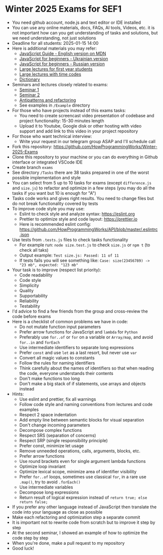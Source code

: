 # Winter 2025 Exams for SEF1

- You need github account, node.js and text editor or IDE installed
- You can use any online materials, docs, FAQs, AI tools, Videos, etc. it is not important how can you get understanding of tasks and solutions, but we need understanding, not just solutions
- Deadline for all students: 2025-01-15 14:00
- Here is additional materials you may refer:
  - [JavaScript Guide - English version on MDN](https://developer.mozilla.org/en-US/docs/Web/JavaScript/Guide)
  - [JavaScript for beginners - Ukrainian version](https://youtu.be/FlXsGI7rzWE)
  - [JavaScript for beginners - Russian version](https://youtu.be/HetL0ETbN6Y)
  - [Large lectures for first year students](https://github.com/HowProgrammingWorks/Index/blob/master/Courses/Fundamentals.md)
  - [Large lectures with time codes](https://github.com/HowProgrammingWorks/Index/blob/master/Courses/Fundamentals-timecodes.md)
  - [Dictionary](https://github.com/HowProgrammingWorks/Dictionary)
- Seminars and lectures closely related to exams:
  - [Seminar 1](https://youtu.be/eYjf_WrYAqk)
  - [Seminar 2](https://youtu.be/05iTAT_t6cI)
  - [Antipatterns and refactoring](https://www.youtube.com/playlist?list=PLHhi8ymDMrQb3PVcPFAUI-ZgtAMkpq9yV)
  - See examples in `/Example` directory
- For those who have projects instead of this exams tasks:
  - You need to create screencast video presentation of codebase and project functionality: 15-30 minutes length
  - Upload it to Youtube, Google disk or other hosting with video support and add link to this video in your project repository
- For those who want technical interview:
  - Write your request in our telegram group ASAP and I'll schedule call
- Fork this repository: https://github.com/HowProgrammingWorks/Winter-2025-Exams
- Clone this repository to your machine or you can do everything in Github interface or integrated VSCode IDE
- Create branch `exams`
- See directory `/Tasks` there are 38 tasks prepared in one of the worst possible implementation and style
- You can select from 5 up to 10 tasks for exams (except `difference.js` and `size.js`) to refactor and optimize in a few steps (you may do all the tasks if you want but 10 is enough for "A")
- Tasks code works and gives right results. You need to change files but do not break functionality covered by tests
- To improve code style you may use:
  - Eslint to check style and analyze syntax: https://eslint.org
  - Prettier to optimize style and code layout: https://prettier.io
  - Here is recommended eslint config: https://github.com/HowProgrammingWorks/API/blob/master/.eslintrc.json
- Use tests from `.tests.js` files to check tasks functionality
  - For example run: `node size.test.js` to check `size.js` or `npm t` (to check all taks)
  - Output example: `Test size.js: Passed: 11 of 11`
  - If tests fails you will see something like: `Case: size(23456789) -> "23 mb", expected: "123 mb"`
- Your task is to improve (respect list priority):
  - Code readability
  - Code style
  - Simplicity
  - Quality
  - Supportability
  - Reliability
  - Testability
- I'd advice to find a few friends from the group and cross-review the code before exams
- Here is a checklist of common problems we have in code:
  - Do not mutate function input parameters
  - Prefer arrow functions for JavaScript and `lambda` for `Python`
  - Preferably use `for..of` or `for` on a variable or `Array/map`, and avoid `for..in` and `forEach`
  - Use intermediate identifiers to separate long expressions
  - Prefer `const` and use `let` as a last resort, but never use `var`
  - Convert all magic values to constants
  - Follow the rules for naming identifiers
  - Think carefully about the names of identifiers so that when reading the code, everyone understands their contents
  - Don't make functions too long
  - Don't make a big stack of if statements, use arrays and objects instead
- Hints:
  - Use eslint and prettier, fix all warnings
  - Follow code style and naming conventions from lectures and code examples
  - Respect 2 space indentation
  - Add empty line between semantic blocks for visual separation
  - Don't change incoming parameters
  - Decompose complex functions
  - Respect SRS (separation of concerns)
  - Respect SRP (single responsibility principle)
  - Prefer const, minimize let usage
  - Remove unneeded operations, calls, arguments, blocks, etc.
  - Prefer arrow functions
  - Use round brackets even for single argument lambda functions
  - Optimize loop invariant
  - Optimize lexical scope, minimize area of identifier visibility
  - Prefer `for..of` loops, sometimes use classical `for`, in a rare use `.map()`, try to avoid `.forEach()`
  - Use intermediate variables
  - Decompose long expressions
  - Return result of logical expression instead of `return true; else return false;`
- If you prefer any other language instead of JavaScript then translate the code into your language as close as possible
- Make each refactoring and optimization step a separate commit
- It is important not to rewrite code from scratch but to improve it step by step
- At the second seminar, I showed an example of how to optimize the code step by step
- When you're done, make a pull request to my repository
- Good luck!
